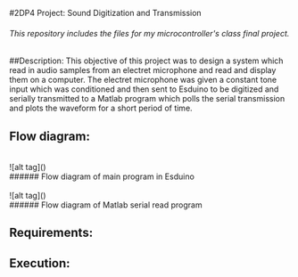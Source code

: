 #2DP4 Project: Sound Digitization and Transmission
###### This repository includes the files for my microcontroller's class final project.


##Description:
This objective of this project was to design a system which read in audio samples from an electret microphone and read and display them on a computer. The electret microphone was given a constant tone input which was conditioned and then sent to Esduino to be digitized and serially transmitted to a Matlab program which polls the serial transmission and plots the waveform for a short period of time.


## Flow diagram:
<br>
![alt tag]()
<br>
###### Flow diagram of main program in Esduino
<br>
<br>
![alt tag]()
<br>
###### Flow diagram of Matlab serial read program

## Requirements:

## Execution: 

